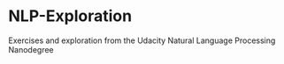 # NLP-Exploration
Exercises and exploration from the Udacity Natural Language Processing Nanodegree

